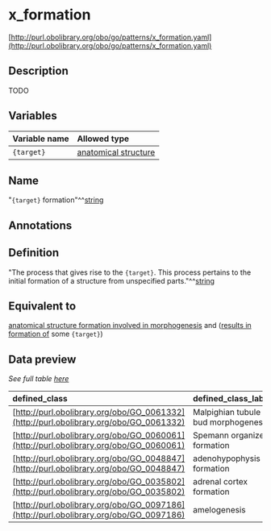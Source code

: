# x_formation

[http://purl.obolibrary.org/obo/go/patterns/x_formation.yaml](http://purl.obolibrary.org/obo/go/patterns/x_formation.yaml)

## Description

TODO




## Variables

| Variable name | Allowed type |
|:--------------|:-------------|
| `{target}` | [anatomical structure](http://purl.obolibrary.org/obo/UBERON_0000061) |

## Name

"`{target}` formation"^^[string](http://www.w3.org/2001/XMLSchema#string)

## Annotations



## Definition

"The process that gives rise to the `{target}`. This process pertains to the initial formation of a structure from unspecified parts."^^[string](http://www.w3.org/2001/XMLSchema#string)

## Equivalent to

[anatomical structure formation involved in morphogenesis](http://purl.obolibrary.org/obo/GO_0048646)  and ([results in formation of](http://purl.obolibrary.org/obo/RO_0002297) some `{target}`)







## Data preview

*See full table [here](https://github.com/geneontology/go-ontology/tree/master/src/design_patterns/x_formation.tsv)*

| defined_class | defined_class_label | target | target_label |
|:--|:--|:--|:--|
| [http://purl.obolibrary.org/obo/GO_0061332](http://purl.obolibrary.org/obo/GO_0061332) | Malpighian tubule bud morphogenesis | [http://purl.obolibrary.org/obo/UBERON_0001054](http://purl.obolibrary.org/obo/UBERON_0001054) | Malpighian tubule |
| [http://purl.obolibrary.org/obo/GO_0060061](http://purl.obolibrary.org/obo/GO_0060061) | Spemann organizer formation | [http://purl.obolibrary.org/obo/UBERON_0003062](http://purl.obolibrary.org/obo/UBERON_0003062) | primitive knot |
| [http://purl.obolibrary.org/obo/GO_0048847](http://purl.obolibrary.org/obo/GO_0048847) | adenohypophysis formation | [http://purl.obolibrary.org/obo/UBERON_0002196](http://purl.obolibrary.org/obo/UBERON_0002196) | adenohypophysis |
| [http://purl.obolibrary.org/obo/GO_0035802](http://purl.obolibrary.org/obo/GO_0035802) | adrenal cortex formation | [http://purl.obolibrary.org/obo/UBERON_0001235](http://purl.obolibrary.org/obo/UBERON_0001235) | adrenal cortex |
| [http://purl.obolibrary.org/obo/GO_0097186](http://purl.obolibrary.org/obo/GO_0097186) | amelogenesis | [http://purl.obolibrary.org/obo/UBERON_0001752](http://purl.obolibrary.org/obo/UBERON_0001752) | enamel |

